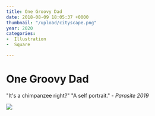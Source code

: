 ```yaml
---
title: One Groovy Dad
date: 2018-08-09 18:05:37 +0000
thumbnail: "/upload/cityscape.png"
year: 2020
categories:
-  Illustration
-  Square

---
```

# One Groovy Dad

"It's a chimpanzee right?" "A self portrait." - _Parasite 2019_

![](/upload/cityscape.png)